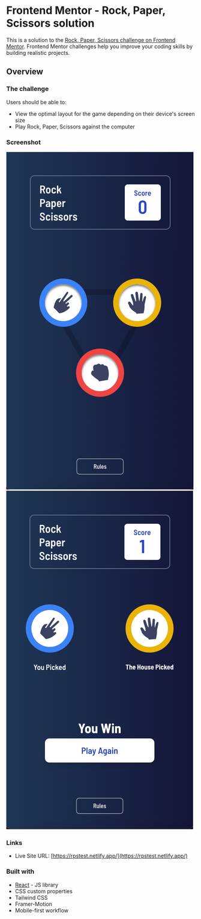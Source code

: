 # Frontend Mentor - Rock, Paper, Scissors solution

This is a solution to the [Rock, Paper, Scissors challenge on Frontend Mentor](https://www.frontendmentor.io/challenges/rock-paper-scissors-game-pTgwgvgH). Frontend Mentor challenges help you improve your coding skills by building realistic projects. 

## Overview

### The challenge

Users should be able to:

- View the optimal layout for the game depending on their device's screen size
- Play Rock, Paper, Scissors against the computer

### Screenshot

![mobile-main](https://github.com/nyozov/rps/blob/master/src/assets/mobile-screen.png?raw=true) 
![mobile-picks](https://github.com/nyozov/rps/blob/master/src/assets/mobile-picks.png?raw=true)


### Links

- Live Site URL: [https://rpstest.netlify.app/](https://rpstest.netlify.app/)


### Built with

- [React](https://reactjs.org/) - JS library
- CSS custom properties
- Tailwind CSS
- Framer-Motion 
- Mobile-first workflow





